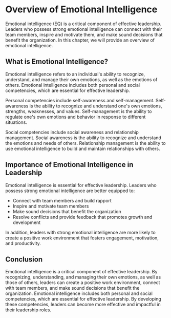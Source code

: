 Overview of Emotional Intelligence
==============================================================================

Emotional intelligence (EQ) is a critical component of effective leadership. Leaders who possess strong emotional intelligence can connect with their team members, inspire and motivate them, and make sound decisions that benefit the organization. In this chapter, we will provide an overview of emotional intelligence.

What is Emotional Intelligence?
-------------------------------

Emotional intelligence refers to an individual's ability to recognize, understand, and manage their own emotions, as well as the emotions of others. Emotional intelligence includes both personal and social competencies, which are essential for effective leadership.

Personal competencies include self-awareness and self-management. Self-awareness is the ability to recognize and understand one's own emotions, strengths, weaknesses, and values. Self-management is the ability to regulate one's own emotions and behavior in response to different situations.

Social competencies include social awareness and relationship management. Social awareness is the ability to recognize and understand the emotions and needs of others. Relationship management is the ability to use emotional intelligence to build and maintain relationships with others.

Importance of Emotional Intelligence in Leadership
--------------------------------------------------

Emotional intelligence is essential for effective leadership. Leaders who possess strong emotional intelligence are better equipped to:

* Connect with team members and build rapport
* Inspire and motivate team members
* Make sound decisions that benefit the organization
* Resolve conflicts and provide feedback that promotes growth and development

In addition, leaders with strong emotional intelligence are more likely to create a positive work environment that fosters engagement, motivation, and productivity.

Conclusion
----------

Emotional intelligence is a critical component of effective leadership. By recognizing, understanding, and managing their own emotions, as well as those of others, leaders can create a positive work environment, connect with team members, and make sound decisions that benefit the organization. Emotional intelligence includes both personal and social competencies, which are essential for effective leadership. By developing these competencies, leaders can become more effective and impactful in their leadership roles.

